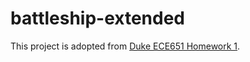 # battleship-extended

This project is adopted from [Duke ECE651 Homework 1](https://adhilton.pratt.duke.edu/ece-651).
